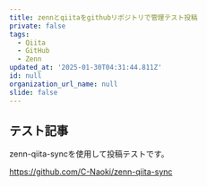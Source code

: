 ```yaml
---
title: zennとqiitaをgithubリポジトリで管理テスト投稿
private: false
tags:
  - Qiita
  - GitHub
  - Zenn
updated_at: '2025-01-30T04:31:44.811Z'
id: null
organization_url_name: null
slide: false
---
```

## テスト記事
zenn-qiita-syncを使用して投稿テストです。

https://github.com/C-Naoki/zenn-qiita-sync
